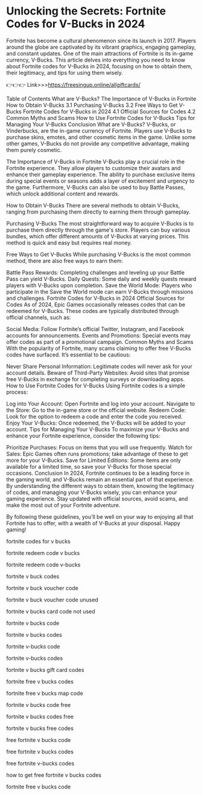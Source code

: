 # Unlocking the Secrets: Fortnite Codes for V-Bucks in 2024
Fortnite has become a cultural phenomenon since its launch in 2017. Players around the globe are captivated by its vibrant graphics, engaging gameplay, and constant updates. One of the main attractions of Fortnite is its in-game currency, V-Bucks. This article delves into everything you need to know about Fortnite codes for V-Bucks in 2024, focusing on how to obtain them, their legitimacy, and tips for using them wisely.

👉👉👉 Link>>>https://freesingup.online/allgiftcards/


Table of Contents
What are V-Bucks?
The Importance of V-Bucks in Fortnite
How to Obtain V-Bucks
3.1 Purchasing V-Bucks
3.2 Free Ways to Get V-Bucks
Fortnite Codes for V-Bucks in 2024
4.1 Official Sources for Codes
4.2 Common Myths and Scams
How to Use Fortnite Codes for V-Bucks
Tips for Managing Your V-Bucks
Conclusion
What are V-Bucks?
V-Bucks, or Vinderbucks, are the in-game currency of Fortnite. Players use V-Bucks to purchase skins, emotes, and other cosmetic items in the game. Unlike some other games, V-Bucks do not provide any competitive advantage, making them purely cosmetic.

The Importance of V-Bucks in Fortnite
V-Bucks play a crucial role in the Fortnite experience. They allow players to customize their avatars and enhance their gameplay experience. The ability to purchase exclusive items during special events or seasons adds a layer of excitement and urgency to the game. Furthermore, V-Bucks can also be used to buy Battle Passes, which unlock additional content and rewards.

How to Obtain V-Bucks
There are several methods to obtain V-Bucks, ranging from purchasing them directly to earning them through gameplay.

Purchasing V-Bucks
The most straightforward way to acquire V-Bucks is to purchase them directly through the game's store. Players can buy various bundles, which offer different amounts of V-Bucks at varying prices. This method is quick and easy but requires real money.

Free Ways to Get V-Bucks
While purchasing V-Bucks is the most common method, there are also free ways to earn them:

Battle Pass Rewards: Completing challenges and leveling up your Battle Pass can yield V-Bucks.
Daily Quests: Some daily and weekly quests reward players with V-Bucks upon completion.
Save the World Mode: Players who participate in the Save the World mode can earn V-Bucks through missions and challenges.
Fortnite Codes for V-Bucks in 2024
Official Sources for Codes
As of 2024, Epic Games occasionally releases codes that can be redeemed for V-Bucks. These codes are typically distributed through official channels, such as:

Social Media: Follow Fortnite’s official Twitter, Instagram, and Facebook accounts for announcements.
Events and Promotions: Special events may offer codes as part of a promotional campaign.
Common Myths and Scams
With the popularity of Fortnite, many scams claiming to offer free V-Bucks codes have surfaced. It’s essential to be cautious:

Never Share Personal Information: Legitimate codes will never ask for your account details.
Beware of Third-Party Websites: Avoid sites that promise free V-Bucks in exchange for completing surveys or downloading apps.
How to Use Fortnite Codes for V-Bucks
Using Fortnite codes is a simple process:

Log into Your Account: Open Fortnite and log into your account.
Navigate to the Store: Go to the in-game store or the official website.
Redeem Code: Look for the option to redeem a code and enter the code you received.
Enjoy Your V-Bucks: Once redeemed, the V-Bucks will be added to your account.
Tips for Managing Your V-Bucks
To maximize your V-Bucks and enhance your Fortnite experience, consider the following tips:

Prioritize Purchases: Focus on items that you will use frequently.
Watch for Sales: Epic Games often runs promotions; take advantage of these to get more for your V-Bucks.
Save for Limited Editions: Some items are only available for a limited time, so save your V-Bucks for those special occasions.
Conclusion
In 2024, Fortnite continues to be a leading force in the gaming world, and V-Bucks remain an essential part of that experience. By understanding the different ways to obtain them, knowing the legitimacy of codes, and managing your V-Bucks wisely, you can enhance your gaming experience. Stay updated with official sources, avoid scams, and make the most out of your Fortnite adventure.

By following these guidelines, you’ll be well on your way to enjoying all that Fortnite has to offer, with a wealth of V-Bucks at your disposal. Happy gaming!

fortnite codes for v bucks

fortnite redeem code v bucks

fortnite redeem code v-bucks

fortnite v buck codes

fortnite v buck voucher code

fortnite v buck voucher code unused

fortnite v bucks card code not used

fortnite v bucks code

fortnite v bucks codes

fortnite v-bucks code

fortnite v-bucks codes

fortnite v bucks gift card codes

fortnite free v bucks codes

fortnite free v bucks map code

fortnite v bucks code free

fortnite v bucks codes free

fortnite v bucks free codes

free fortnite v bucks code

free fortnite v bucks codes

free fortnite v-bucks codes

how to get free fortnite v bucks codes

fortnite free v bucks code
